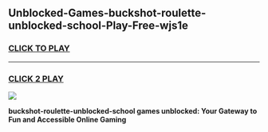 
## Unblocked-Games-buckshot-roulette-unblocked-school-Play-Free-wjs1e
<h3>
<a href="https://premium76.site?title=buckshot-roulette-unblocked-school&ref=19M">CLICK TO PLAY</a></h3>
<hr>

<h3>
<a href="https://premium76.site?title=buckshot-roulette-unblocked-school&ref=19M">CLICK 2 PLAY</a>
  
</h3>

<a href="https://premium76.site?title=buckshot-roulette-unblocked-school&ref=19M"><img src="https://clearcache.store/games.png"></a>


**buckshot-roulette-unblocked-school games unblocked: Your Gateway to Fun and Accessible Online Gaming**
